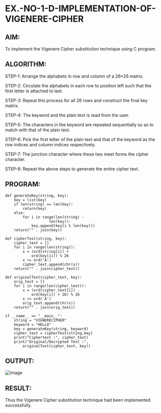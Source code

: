 # EX.-NO-1-D-IMPLEMENTATION-OF-VIGENERE-CIPHER

## AIM:
  To implement the Vigenere Cipher substitution technique using C program.
  
## ALGORITHM:
  STEP-1: Arrange the alphabets in row and column of a 26*26 matrix.
  
  STEP-2: Circulate the alphabets in each row to position left such that the first letter is attached to last.
 
  STEP-3: Repeat this process for all 26 rows and construct the final key matrix.
  
  STEP-4: The keyword and the plain text is read from the user.
  
  STEP-5: The characters in the keyword are repeated sequentially so as to match with that of the plain text.
  
  STEP-6: Pick the first letter of the plain text and that of the keyword as the row  indices and column indices respectively.
  
  STEP-7: The junction character where these two meet forms the cipher character.
  
  STEP-8: Repeat the above steps to generate the entire cipher text.
  
## PROGRAM:
	
	def generateKey(string, key):
		key = list(key)
		if len(string) == len(key):
			return(key)
		else:
			for i in range(len(string) -
						len(key)):
				key.append(key[i % len(key)])
		return("" . join(key))
		
	def cipherText(string, key):
		cipher_text = []
		for i in range(len(string)):
			x = (ord(string[i]) +
				ord(key[i])) % 26
			x += ord('A')
			cipher_text.append(chr(x))
		return("" . join(cipher_text))
		
	def originalText(cipher_text, key):
		orig_text = []
		for i in range(len(cipher_text)):
			x = (ord(cipher_text[i]) -
				ord(key[i]) + 26) % 26
			x += ord('A')
			orig_text.append(chr(x))
		return("" . join(orig_text))
		
	if __name__ == "__main__":
		string = "VIGNERECIPHER"
		keyword = "HELLO"
		key = generateKey(string, keyword)
		cipher_text = cipherText(string,key)
		print("Ciphertext :", cipher_text)
		print("Original/Decrypted Text :", 
			originalText(cipher_text, key))

## OUTPUT:

![image](https://github.com/VELANDHANANJAYAN/EX.-NO-1-D-IMPLEMENTATION-OF-VIGENERE-CIPHER/assets/119405038/9925a085-0cf3-472d-88fa-1c4710690cd7)

## RESULT:
  Thus the Vigenere Cipher substitution technique had been implemented successfully.
